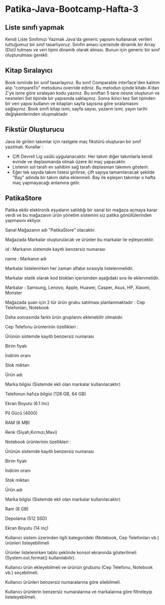 # Patika-Java-Bootcamp-Hafta-3

## Liste sınıfı yapmak
Kendi Liste Sınıfımızı Yazmak
Java'da generic yapısını kullanarak verileri tuttuğumuz bir sınıf tasarlıyoruz.
Sınıfın amacı içerisinde dinamik bir Array (Dizi) tutması ve veri tipini dinamik olarak alması. Bunun için generic bir sınıf oluşturulması gerekli.

## Kitap Sıralayıcı
Book isminde bir sınıf tasarlayınız. Bu sınıf Comparable interface'den kalıtım alıp "compareTo" metodunu override ediniz. Bu metodun içinde kitabı A'dan Z'ye isme göre sıralayan kodu yazınız. Bu sınıftan 5 tane nesne oluşturun ve nesneleri Set tipinde bir yapısında saklayınız. Sonra ikinci kez Set tipinden bir veri yapısı kullanın ve kitapları sayfa sayısına göre sıralamasını sağlayınız.
Book sınıfı kitap ismi, sayfa sayısı, yazarın ismi, yayın tarihi değişkenlerinden oluşmaktadır

## Fikstür Oluşturucu
Java ile girilen takımlar için rastgele maç fikstürü oluşturan bir sınıf yazılmalı.
Kurallar :
- Çift Devreli Lig usülü uygulanacaktır. Her takım diğer takımlarla kendi evinde ve deplasmanda olmak üzere iki maç yapacaktır.
- Listenin sol tarafı ev sahibini sağ tarafı deplasman takımını gösterir.
- Eğer tek sayıda takım listesi girilirse, çift sayıya tamamlanacak şekilde "Bay" adında bir takım daha eklenmeli. Bay ile eşleşen takımlar o hafta maç yapmayacağı anlamına gelir.

## PatikaStore
Patika ekibi elektronik eşyaların satıldığı bir sanal bir mağaza açmaya karar verdi ve bu mağazanın ürün yönetim sistemini siz patika gönüllülerinden yapmasını ekliyor.

Sanal Mağazanın adı "PatikaStore" olacaktır.

Mağazada Markalar oluşturulacak ve ürünler bu markalar ile eşleşecektir.

id : Markanın sistemde kayıtlı benzersiz numarası

name : Markanın adı

Markalar listelenirken her zaman alfabe sırasıyla listelenmelidir.

Markalar statik olarak kod blokları içerisinden aşağıdaki sıra ile eklenmelidir.

Markalar : Samsung, Lenovo, Apple, Huawei, Casper, Asus, HP, Xiaomi, Monster

Mağazada şuan için 2 tür ürün grubu satılması planlanmaktadır : Cep Telefonları, Notebook

Daha sonrasında farklı ürün gruplarını eklenebilir olmalıdır.

Cep Telefonu ürünlerinin özellikleri :

Ürünün sistemde kayıtlı benzersiz numarası

Birim fiyatı

İndirim oranı

Stok miktarı

Ürün adı

Marka bilgisi (Sistemde ekli olan markalar kullanılacaktır)

Telefonun hafıza bilgisi (128 GB, 64 GB)

Ekran Boyutu (6.1 Inc)

Pil Gücü (4000)

RAM (6 MB)

Renk (Siyah,Kırmızı,Mavi)

Notebook ürünlerinin özellikleri :

Ürünün sistemde kayıtlı benzersiz numarası

Birim fiyatı

İndirim oranı

Stok miktarı

Ürün adı

Marka bilgisi (Sistemde ekli olan markalar kullanılacaktır)

Ram (8 GB)

Depolama (512 SSD)

Ekran Boyutu (14 inç)

Kullanıcı sistem üzerinden ilgili kategorideki (Notebook, Cep Telefonları vb.) ürünleri listeyebilimeli

Ürünler listelenirken tablo şeklinde konsol ekranında gösterilmeli (System.out.format() kullanılabilir).

Kullanıcı ürün ekleyebilmeli ve ürünün grubunu (Cep Telefonu, Notebook vb.) seçebilmeli.

Kullanıcı ürünleri benzersiz numaralarına göre silebilmeli.

Kullanıcı ürünlerin benzersiz numaralarına ve markalarına göre filtreleyip listeleyebilmeli.
